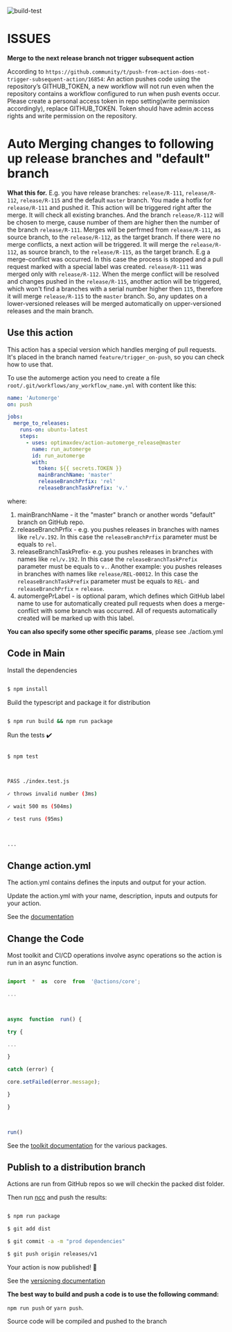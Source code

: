 ![build-test](https://github.com/optimaxdev/action-automerge_release/workflows/build-test/badge.svg)

# ISSUES

**Merge to the next release branch not trigger subsequent action**

According to ``https://github.community/t/push-from-action-does-not-trigger-subsequent-action/16854``:
An action pushes code using the repository’s GITHUB_TOKEN, a new workflow will not run even when the repository contains a workflow configured to run when push events occur.
Please create a personal access token in repo setting(write permission accordingly), replace GITHUB_TOKEN.
Token should have admin access rights and write permission on the repository.



# Auto Merging changes to following up release branches and "default" branch



**What this for.**
E.g. you have release branches:
``release/R-111``, ``release/R-112``, ``release/R-115`` and the default ``master`` branch.
You made a hotfix for ``release/R-111`` and pushed it. 
This action will be triggered right after the merge. It will check all existing branches. And the branch ``release/R-112`` will be chosen to merge, cause number of them are higher then the number of the branch ``release/R-111``. 
Merges will be perfrmed from ``release/R-111``, as source branch, to the ``release/R-112``, as the target branch.
If there were no merge conflicts, a next action will be triggered. It will merge  the ``release/R-112``, as source branch, to the ``release/R-115``, as the target branch.
E.g a merge-conflict was occurred. In this case the process is stopped and a pull request marked with a special label was created.
``release/R-111`` was merged only with ``release/R-112``. When the merge conflict will be resolved and changes pushed in the ``release/R-115``, another action will be triggered, which won't find a branches with a serial number higher then ``115``, therefore it will merge ``release/R-115`` to the ``master`` branch.
So, any updates on a lower-versioned releases will be merged automatically on upper-versioned releases and the main branch.
  
## Use this action

This action has a special version which handles merging of pull requests. It's placed in the branch named ``feature/trigger_on-push``, so you can check how to use that.

To use the automerge action you need to create a file ``root/.git/workflows/any_workflow_name.yml`` with content like this:
```yaml
name: 'Automerge'
on: push

jobs:
  merge_to_releases:
    runs-on: ubuntu-latest
    steps:
      - uses: optimaxdev/action-automerge_release@master
        name: run_automerge
        id: run_automerge
        with:
          token: ${{ secrets.TOKEN }}
          mainBranchName: 'master'
          releaseBranchPrfix: 'rel'
          releaseBranchTaskPrefix: 'v.'

```

where:

 1. mainBranchName - it the "master" branch or another words "default" branch on GitHub repo.
 2. releaseBranchPrfix - e.g. you pushes releases in branches with names like ``rel/v.192``. In this case the ``releaseBranchPrfix`` parameter must be equals to ``rel``.
 3. releaseBranchTaskPrefix- e.g. you pushes releases in branches with names like ``rel/v.192``. In this case the ``releaseBranchTaskPrefix`` parameter must be equals to ``v.``. Another example: you pushes releases in branches with names like ``release/REL-00012``. In this case the ``releaseBranchTaskPrefix`` parameter must be equals to ``REL-`` and ``releaseBranchPrfix`` = ``release``.
 4. automergePrLabel - is optional param, which defines which GitHub label name to use for automatically created pull requests when does a merge-conflict with some branch was occurred. All of requests automatically created will be marked up with this label.

**You can also specify some other specific params**, please see ./actiom.yml

  

## Code in Main


Install the dependencies

```bash

$ npm install

```

  

Build the typescript and package it for distribution

```bash

$ npm run build && npm run package

```

  

Run the tests :heavy_check_mark:

```bash

$ npm test

  

PASS ./index.test.js

✓ throws invalid number (3ms)

✓ wait 500 ms (504ms)

✓ test runs (95ms)

  

...

```

  

## Change action.yml

  

The action.yml contains defines the inputs and output for your action.

  

Update the action.yml with your name, description, inputs and outputs for your action.

  

See the [documentation](https://help.github.com/en/articles/metadata-syntax-for-github-actions)

  

## Change the Code

  

Most toolkit and CI/CD operations involve async operations so the action is run in an async function.

  

```javascript

import  *  as  core  from  '@actions/core';

...

  

async  function  run() {

try {

...

}

catch (error) {

core.setFailed(error.message);

}

}

  

run()

```

  

See the [toolkit documentation](https://github.com/actions/toolkit/blob/master/README.md#packages) for the various packages.

  

## Publish to a distribution branch

  

Actions are run from GitHub repos so we will checkin the packed dist folder.

  

Then run [ncc](https://github.com/zeit/ncc) and push the results:

```bash

$ npm run package

$ git add dist

$ git commit -a -m "prod dependencies"

$ git push origin releases/v1

```

  

Your action is now published! :rocket:

  

See the [versioning documentation](https://github.com/actions/toolkit/blob/master/docs/action-versioning.md)

  

**The best way to build and push a code is to use the following command:**

```npm run push``` or ```yarn push```.

Source code will be compiled and pushed to the branch
